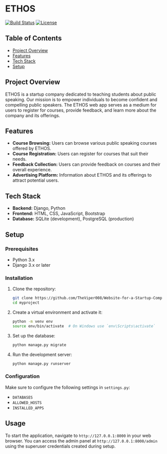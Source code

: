 # ETHOS

[![Build Status](https://img.shields.io/badge/build-passing-brightgreen)](https://shields.io) [![License](https://img.shields.io/badge/license-MIT-blue.svg)](LICENSE)

## Table of Contents

- [Project Overview](#project-overview)
- [Features](#features)
- [Tech Stack](#tech-stack)
- [Setup](#setup)



## Project Overview

ETHOS is a startup company dedicated to teaching students about public speaking. Our mission is to empower individuals to become confident and compelling public speakers. The ETHOS web app serves as a medium for users to register for courses, provide feedback, and learn more about the company and its offerings.

## Features

- **Course Browsing:** Users can browse various public speaking courses offered by ETHOS.
- **Course Registration:** Users can register for courses that suit their needs.
- **Feedback Collection:** Users can provide feedback on courses and their overall experience.
- **Advertising Platform:** Information about ETHOS and its offerings to attract potential users.

## Tech Stack

- **Backend:** Django, Python
- **Frontend:** HTML, CSS, JavaScript, Bootstrap
- **Database:** SQLite (development), PostgreSQL (production)

## Setup

### Prerequisites

- Python 3.x
- Django 3.x or later

### Installation

1. Clone the repository:
   ```sh
   git clone https://github.com/TheViper008/Website-for-a-Startup-Company.git
   cd myproject
   ```

2. Create a virtual environment and activate it:
   ```sh
   python -m venv env
   source env/bin/activate  # On Windows use `env\Scripts\activate`
   ```

3. Set up the database:
   ```sh
   python manage.py migrate
   ```

4. Run the development server:
   ```sh
   python manage.py runserver
   ```

### Configuration

Make sure to configure the following settings in `settings.py`:
- `DATABASES`
- `ALLOWED_HOSTS`
- `INSTALLED_APPS`

## Usage

To start the application, navigate to `http://127.0.0.1:8000` in your web browser. You can access the admin panel at `http://127.0.0.1:8000/admin` using the superuser credentials created during setup.
